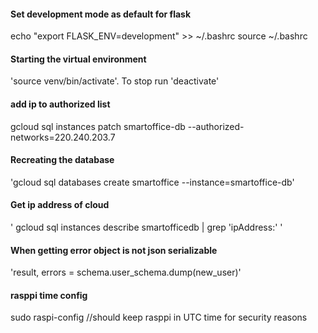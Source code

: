 
#### Set development mode as default for flask
echo "export FLASK_ENV=development" >> ~/.bashrc
source ~/.bashrc

#### Starting the virtual environment
'source venv/bin/activate'. To stop run 'deactivate'

#### add ip to authorized list
gcloud sql instances patch smartoffice-db --authorized-networks=220.240.203.7

#### Recreating the database
'gcloud sql databases create smartoffice --instance=smartoffice-db'

#### Get ip address of cloud
' gcloud sql instances describe smartofficedb | grep 'ipAddress:' '

#### When getting error object is not json serializable
'result, errors = schema.user_schema.dump(new_user)'

#### rasppi time config
sudo raspi-config  //should keep rasppi in UTC time for security reasons


